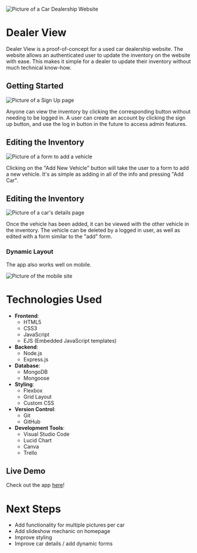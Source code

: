![Picture of a Car Dealership Website](https://i.imgur.com/VOpnVQr.png)

<h1>Dealer View</h1>
<p>Dealer View is a proof-of-concept for a used car dealership website. The website allows an authenticated user to update the inventory on the website with ease. This makes it simple for a dealer to update their inventory without much technical know-how.</p>

<h2>Getting Started</h2>

![Picture of a Sign Up page](https://i.imgur.com/A1wn7ul.png)

<p>Anyone can view the inventory by clicking the corresponding button without needing to be logged in. A user can create an account by clicking the sign up button, and use the log in button in the future to access admin features.</p>

<h2>Editing the Inventory</h2>

![Picture of a form to add a vehicle](https://i.imgur.com/6Jp2YmE.png)

<p>Clicking on the "Add New Vehicle" button will take the user to a form to add a new vehicle. It's as simple as adding in all of the info and pressing "Add Car".</p>

<h2>Editing the Inventory</h2>

![Picture of a car's details page](https://i.imgur.com/tAraLlp.png)

<p>Once the vehicle has been added, it can be viewed with the other vehicle in the inventory. The vehicle can be deleted by a logged in user, as well as edited with a form similar to the "add" form.</p>

<h3>Dynamic Layout</h3>
<p>The app also works well on mobile.</p>

![Picture of the mobile site](https://i.imgur.com/wjg32WC.png)




# Technologies Used
- **Frontend**: 
  - HTML5 
  - CSS3
  - JavaScript 
  - EJS (Embedded JavaScript templates)
- **Backend**: 
  - Node.js 
  - Express.js
- **Database**: 
  - MongoDB 
  - Mongoose
- **Styling**: 
  - Flexbox 
  - Grid Layout 
  - Custom CSS
- **Version Control**: 
  - Git 
  - GitHub
- **Development Tools**: 
  - Visual Studio Code
  - Lucid Chart
  - Canva
  - Trello

## Live Demo

Check out the app [here](https://dealer-view-85fdfb2d8eff.herokuapp.com/)!

# Next Steps

- Add functionality for multiple pictures per car
- Add slideshow mechanic on homepage
- Improve styling
- Improve car details / add dynamic forms 